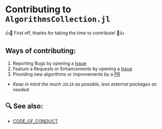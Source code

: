 # Contributing to `AlgorithmsCollection.jl`

👍🎉 First off, thanks for taking the time to contribute! 🎉👍

## Ways of contributing:

1. Reporting Bugs by opening a [Issue](https://github.com/Julia-Algorithms/AlgorithmsCollection.jl/issues)
2. Feature a Requests or Enhancements by opening a [Issue](https://github.com/Julia-Algorithms/AlgorithmsCollection.jl/issues)
3. Providing new algorithms or improvements by a [PR](https://github.com/Julia-Algorithms/AlgorithmsCollection.jl/pulls)
- *Keep in mind the much `JULIA` as possible, less external packages as needed.*


## 🔍 See also:

- [CODE_OF_CONDUCT](CODE_OF_CONDUCT.md)
